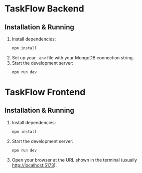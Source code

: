 # TaskFlow Backend

## Installation & Running

1. Install dependencies:
   ```sh
   npm install
   ```
2. Set up your `.env` file with your MongoDB connection string.
3. Start the development server:
   ```sh
   npm run dev
   ```

# TaskFlow Frontend

## Installation & Running

1. Install dependencies:
   ```sh
   npm install
   ```
2. Start the development server:
   ```sh
   npm run dev
   ```
3. Open your browser at the URL shown in the terminal (usually [http://localhost:5173](http://localhost:5173)).
